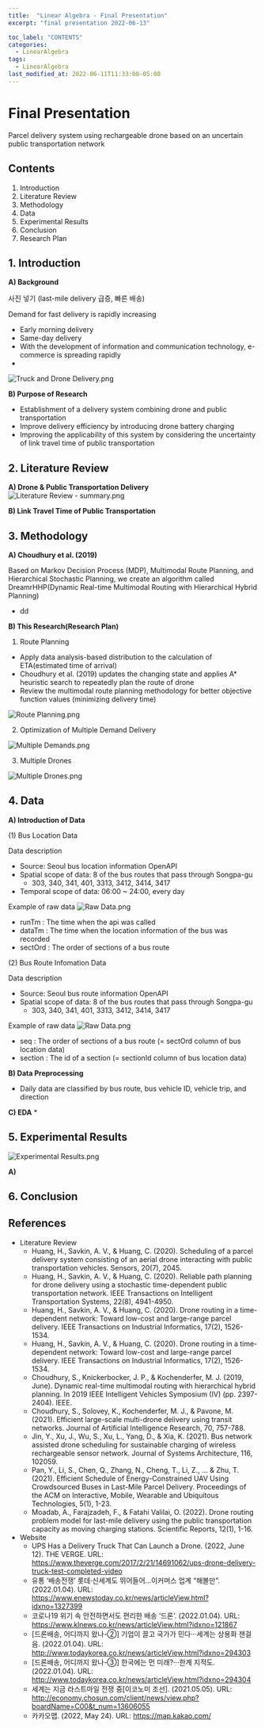 ```yaml
---
title:  "Linear Algebra - Final Presentation"
excerpt: "final presentation 2022-06-13"

toc_label: "CONTENTS"
categories:
  - LinearAlgebra
tags:
  - LinearAlgebra
last_modified_at: 2022-06-11T11:33:00-05:00
---
```


# Final Presentation

Parcel delivery system using rechargeable drone based on an uncertain public transportation network

## Contents

1. Introduction
2. Literature Review
3. Methodology
4. Data
5. Experimental Results
6. Conclusion
7. Research Plan

## 1. Introduction

**A) Background**

사진 넣기 (last-mile delivery 급증, 빠른 배송)

Demand for fast delivery is rapidly increasing
* Early morning delivery
* Same-day delivery
* With the development of information and communication technology, e-commerce is spreading rapidly
* 

![Truck and Drone Delivery.png](/assets/images/posts/2022-06-11/1-A_TruckDrone.png)

**B) Purpose of Research**
* Establishment of a delivery system combining drone and public transportation
* Improve delivery efficiency by introducing drone battery charging
* Improving the applicability of this system by considering the uncertainty of link travel time of public transportation

## 2. Literature Review

**A) Drone & Public Transportation Delivery**
![Literature Review - summary.png](/assets/images/posts/2022-06-11/3-A-1_LiteratureReview.png)

**B) Link Travel Time of Public Transportation**

## 3. Methodology

**A) Choudhury et al. (2019)**

Based on Markov Decision Process (MDP), Multimodal Route Planning, and Hierarchical Stochastic Planning, we create an algorithm called DreamrHHP(Dynamic Real-time Multimodal Routing with Hierarchical Hybrid Planning)
* dd

**B) This Research(Research Plan)**

1)  Route Planning
  * Apply data analysis-based distribution to the calculation of ETA(estimated time of arrival)
  * Choudhury et al. (2019) updates the changing state and applies A* heuristic search to repeatedly plan the route of drone
  * Review the multimodal route planning methodology for better objective function values (minimizing delivery time)

![Route Planning.png](/assets/images/posts/2022-06-11/3-B-1_RoutePlanning.png)

2) Optimization of Multiple Demand Delivery

![Multiple Demands.png](/assets/images/posts/2022-06-11/3-B-2_MultipleDemands.png)

3) Multiple Drones

![Multiple Drones.png](/assets/images/posts/2022-06-11/3-B-3_MultipleDrones.png)

## 4. Data

**A) Introduction of Data**

(1) Bus Location Data

Data description

* Source: Seoul bus location information OpenAPI
* Spatial scope of data: 8 of the bus routes that pass through Songpa-gu
  * 303, 340, 341, 401, 3313, 3412, 3414, 3417
* Temporal scope of data: 06:00 ~ 24:00, every day

Example of raw data
![Raw Data.png](/assets/images/posts/2022-06-11/4-A-1_RawData.png)

* runTm : The time when the api was called
* dataTm : The time when the location information of the bus was recorded
* sectOrd : The order of sections of a bus route

(2) Bus Route Infomation Data

Data description

* Source: Seoul bus route information OpenAPI
* Spatial scope of data: 8 of the bus routes that pass through Songpa-gu
  * 303, 340, 341, 401, 3313, 3412, 3414, 3417

Example of raw data
![Raw Data.png](/assets/images/posts/2022-06-11/4-A-2_RawData.png)

* seq : The order of sections of a bus route (= sectOrd column of bus location data)
* section : The id of a section (= sectionId column of bus location data)

**B) Data Preprocessing**
* Daily data are classified by bus route, bus vehicle ID, vehicle trip, and direction

**C) EDA**
* 

## 5. Experimental Results

![Experimental Results.png](/assets/images/posts/2022-06-11/5-1_ExperimentalResults.png)

**A)**

## 6. Conclusion

## References
* Literature Review
  * Huang, H., Savkin, A. V., & Huang, C. (2020). Scheduling of a parcel delivery system consisting of an aerial drone interacting with public transportation vehicles. Sensors, 20(7), 2045.
  * Huang, H., Savkin, A. V., & Huang, C. (2020). Reliable path planning for drone delivery using a stochastic time-dependent public transportation network. IEEE Transactions on Intelligent Transportation Systems, 22(8), 4941-4950.
  * Huang, H., Savkin, A. V., & Huang, C. (2020). Drone routing in a time-dependent network: Toward low-cost and large-range parcel delivery. IEEE Transactions on Industrial Informatics, 17(2), 1526-1534.
  * Huang, H., Savkin, A. V., & Huang, C. (2020). Drone routing in a time-dependent network: Toward low-cost and large-range parcel delivery. IEEE Transactions on Industrial Informatics, 17(2), 1526-1534.
  * Choudhury, S., Knickerbocker, J. P., & Kochenderfer, M. J. (2019, June). Dynamic real-time multimodal routing with hierarchical hybrid planning. In 2019 IEEE Intelligent Vehicles Symposium (IV) (pp. 2397-2404). IEEE.
  * Choudhury, S., Solovey, K., Kochenderfer, M. J., & Pavone, M. (2021). Efficient large-scale multi-drone delivery using transit networks. Journal of Artificial Intelligence Research, 70, 757-788.
  * Jin, Y., Xu, J., Wu, S., Xu, L., Yang, D., & Xia, K. (2021). Bus network assisted drone scheduling for sustainable charging of wireless rechargeable sensor network. Journal of Systems Architecture, 116, 102059.
  * Pan, Y., Li, S., Chen, Q., Zhang, N., Cheng, T., Li, Z., ... & Zhu, T. (2021). Efficient Schedule of Energy-Constrained UAV Using Crowdsourced Buses in Last-Mile Parcel Delivery. Proceedings of the ACM on Interactive, Mobile, Wearable and Ubiquitous Technologies, 5(1), 1-23.
  * Moadab, A., Farajzadeh, F., & Fatahi Valilai, O. (2022). Drone routing problem model for last-mile delivery using the public transportation capacity as moving charging stations. Scientific Reports, 12(1), 1-16.
* Website
  * UPS Has a Delivery Truck That Can Launch a Drone. (2022, June 12). THE VERGE. URL: https://www.theverge.com/2017/2/21/14691062/ups-drone-delivery-truck-test-completed-video
  * 유통 ‘배송전쟁’ 롯데·신세계도 뛰어들어…이커머스 업계 “해볼만”. (2022.01.04). URL: https://www.enewstoday.co.kr/news/articleView.html?idxno=1327399
  * 코로나19 위기 속 안전하면서도 편리한 배송 ‘드론’. (2022.01.04). URL: https://www.klnews.co.kr/news/articleView.html?idxno=121867
  * [드론배송, 어디까지 왔나-②] 기업이 끌고 국가가 민다···세계는 상용화 잰걸음. (2022.01.04). URL: http://www.todaykorea.co.kr/news/articleView.html?idxno=294303
  * [드론배송, 어디까지 왔나-③] 한국에는 먼 미래?···한계 지적도. (2022.01.04). URL: http://www.todaykorea.co.kr/news/articleView.html?idxno=294304
  * 세계는 지금 라스트마일 전쟁 중[이코노미 조선]. (2021.05.05). URL: http://economy.chosun.com/client/news/view.php?boardName=C00&t_num=13606055
  * 카카오맵. (2022, May 24). URL: https://map.kakao.com/
